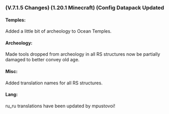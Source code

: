 ### **(V.7.1.5 Changes) (1.20.1 Minecraft) (Config Datapack Updated**

#### Temples:
Added a little bit of archeology to Ocean Temples.

#### Archeology:
Made tools dropped from archeology in all RS structures now be partially damaged to better convey old age.

#### Misc:
Added translation names for all RS structures.

#### Lang:
ru_ru translations have been updated by mpustovoi!